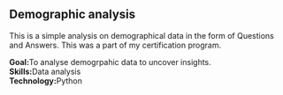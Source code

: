 ## Demographic analysis
<p>This is a simple analysis on demographical data in the form of Questions and Answers. This was a part of my certification program.</p>
<div> </div>
<div><b>Goal:</b>To analyse demogrpahic data to uncover insights.</div>
<div></div>
<div><b>Skills:</b>Data analysis</div>
<div></div>
<div><b>Technology:</b>Python</div>

